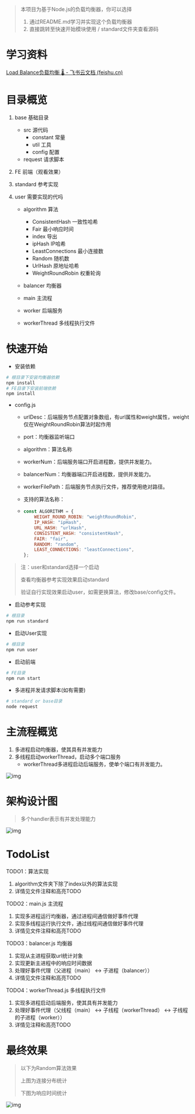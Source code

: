 > 本项目为基于Node.js的负载均衡器，你可以选择
>
> 1. 通过README.md学习并实现这个负载均衡器
> 2. 直接跳转至快速开始模块使用 / standard文件夹查看源码

# 学习资料

[Load Balance负载均衡 🌡 - 飞书云文档 (feishu.cn)](https://bytedance.feishu.cn/docs/doccnZQQuRmUDQ6ULjeHFsji4Pe#)





# 目录概览

1. base 基础目录

   - src 源代码
     - constant 常量
     - util 工具
     - config 配置
   - request 请求脚本

2. FE 前端（观看效果）

3. standard 参考实现

4. user 需要实现的代吗

   - algorithm 算法
     - ConsistentHash 一致性哈希
     - Fair 最小响应时间
     - index 导出
     - ipHash IP哈希
     - LeastConnections 最小连接数
     - Random 随机数
     - UrlHash  原地址哈希
     - WeightRoundRobin 权重轮询

   - balancer 均衡器
   - main  主流程
   - worker  后端服务
   - workerThread 多线程执行文件





# 快速开始

- 安装依赖

```bash
# 根目录下安装均衡器依赖
npm install
# FE目录下安装前端依赖
npm install
```



- config.js

  - urlDesc：后端服务节点配置对象数组，有url属性和weight属性，weight仅在WeightRoundRobin算法时起作用
  - port：均衡器监听端口
  - algorithm：算法名称

  - workerNum：后端服务端口开启进程数，提供并发能力。

  - balancerNum：均衡器端口开启进程数，提供并发能力。

  - workerFilePath：后端服务节点执行文件，推荐使用绝对路径。

  - 支持的算法名称：

  - ```js
    const ALGORITHM = {
        WEIGHT_ROUND_ROBIN: "weightRoundRobin",
        IP_HASH: "ipHash",
        URL_HASH: "urlHash",
        CONSISTENT_HASH: "consistentHash",
        FAIR: "fair",
        RANDOM: "random",
        LEAST_CONNECTIONS: "leastConnections",
    };
    ```





>  注：user和standard选择一个启动
>
> 查看均衡器参考实现效果启动standard
>
> 验证自行实现效果启动user，如需更换算法，修改base/config文件。

- 启动参考实现

```bash
# 根目录
npm run standard
```



- 启动User实现

```bash
# 根目录
npm run user
```



- 启动前端

```bash
# FE目录
npm run start
```



- 多进程并发请求脚本(如有需要)

```bash
# standard or base目录
node request
```



# 主流程概览

1. 多进程启动均衡器，使其具有并发能力
2. 多线程启动workerThread，启动多个端口服务
   - workerThread多进程启动后端服务，使单个端口有并发能力。

![img](https://bloginfo.lebronchao.com/doc-image/b0c41cb8eb2f495fb09565fa1c86ae19~tplv-8vc7tlzf3c-raw.png) 





# 架构设计图

> 多个handler表示有并发处理能力

![img](https://bloginfo.lebronchao.com/doc-image/ec26da0a165f46689e3e38f9c577beae~tplv-8vc7tlzf3c-raw.png) 





# TodoList

TODO1：算法实现

1. algorithm文件夹下除了index以外的算法实现
2. 详情见文件注释和高亮TODO



TODO2：main.js 主流程

1. 实现多进程运行均衡器，通过进程间通信做好事件代理
2. 实现多线程运行执行文件，通过线程间通信做好事件代理
3. 详情见文件注释和高亮TODO



TODO3：balancer.js 均衡器

1. 实现从主进程获取url统计对象
2. 实现更新主进程中的响应时间数据
3. 处理好事件代理（父进程（main） <-> 子进程（balancer））
4. 详情见文件注释和高亮TODO



TODO4：workerThread.js  多线程执行文件

1. 实现多进程启动后端服务，使其具有并发能力
2. 处理好事件代理（父线程（main） <-> 子线程（workerThread） <-> 子线程的子进程（worker））
3. 详情见注释和高亮TODO




# 最终效果

> 以下为Random算法效果
>
> 上图为连接分布统计
>
> 下图为响应时间统计

![img](https://bloginfo.lebronchao.com/doc-image/2dd4afb109264c7c8d7b8dfe311c8b3c~tplv-8vc7tlzf3c-raw.png)

